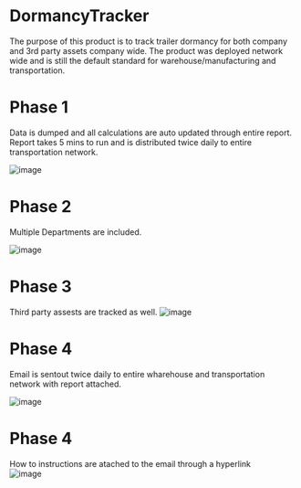 # DormancyTracker
The purpose of this product is to track trailer dormancy for both company and 3rd party assets company wide. The product was deployed network wide and is still the default standard for warehouse/manufacturing and transportation.

# Phase 1
Data is dumped and all calculations are auto updated through entire report. Report takes 5 mins to run and is distributed twice daily to entire transportation network.  


![image](https://user-images.githubusercontent.com/44706605/153674714-45d47a05-fb60-42b0-a171-edd333d24335.png)



# Phase 2
Multiple Departments are included.

![image](https://user-images.githubusercontent.com/44706605/153674733-4d3cbab8-4115-441d-bf33-6ba8773412e1.png)


# Phase 3
Third party assests are tracked as well.
![image](https://user-images.githubusercontent.com/44706605/153674639-def37fee-ed43-4f3b-9c26-7faf2f9f16db.png)

# Phase 4
Email is sentout twice daily to entire wharehouse and transportation network with report attached.  

![image](https://user-images.githubusercontent.com/44706605/153674752-50089224-4f5c-467e-bcda-ed18d43a4f46.png)


# Phase 4
How to instructions are atached to the email through a hyperlink  
![image](https://user-images.githubusercontent.com/44706605/153674804-8b86d124-5c34-4c71-9f5f-1228001cc518.png)
